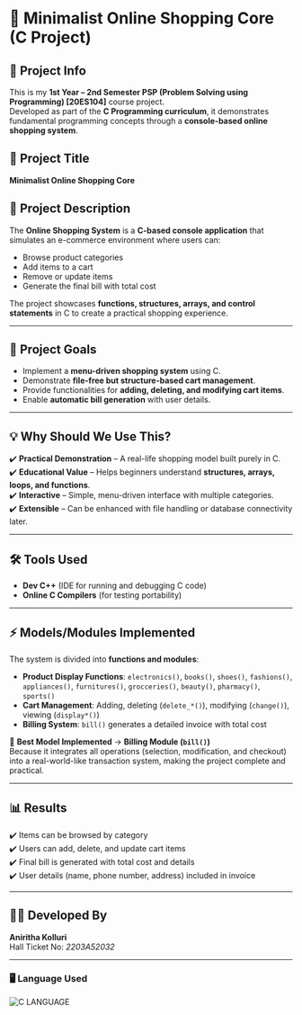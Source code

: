 # 🛒 Minimalist Online Shopping Core (C Project)

## 📌 Project Info
This is my **1st Year – 2nd Semester PSP (Problem Solving using Programming) [20ES104]** course project.  
Developed as part of the **C Programming curriculum**, it demonstrates fundamental programming concepts through a **console-based online shopping system**.

## 🎯 Project Title
**Minimalist Online Shopping Core**

## 📖 Project Description
The **Online Shopping System** is a **C-based console application** that simulates an e-commerce environment where users can:
- Browse product categories  
- Add items to a cart  
- Remove or update items  
- Generate the final bill with total cost  

The project showcases **functions, structures, arrays, and control statements** in C to create a practical shopping experience.

---

## 🎯 Project Goals
- Implement a **menu-driven shopping system** using C.
- Demonstrate **file-free but structure-based cart management**.
- Provide functionalities for **adding, deleting, and modifying cart items**.
- Enable **automatic bill generation** with user details.

---

## 💡 Why Should We Use This?
✔️ **Practical Demonstration** – A real-life shopping model built purely in C.  
✔️ **Educational Value** – Helps beginners understand **structures, arrays, loops, and functions**.  
✔️ **Interactive** – Simple, menu-driven interface with multiple categories.  
✔️ **Extensible** – Can be enhanced with file handling or database connectivity later.  

---

## 🛠️ Tools Used
- **Dev C++** (IDE for running and debugging C code)  
- **Online C Compilers** (for testing portability)  

---

## ⚡ Models/Modules Implemented
The system is divided into **functions and modules**:
- **Product Display Functions**: `electronics()`, `books()`, `shoes()`, `fashions()`, `appliances()`, `furnitures()`, `grocceries()`, `beauty()`, `pharmacy()`, `sports()`  
- **Cart Management**: Adding, deleting (`delete_*()`), modifying (`change()`), viewing (`display*()`)  
- **Billing System**: `bill()` generates a detailed invoice with total cost  

📌 **Best Model Implemented** → **Billing Module (`bill()`)**  
Because it integrates all operations (selection, modification, and checkout) into a real-world-like transaction system, making the project complete and practical.

---

## 📊 Results
✔️ Items can be browsed by category  
✔️ Users can add, delete, and update cart items  
✔️ Final bill is generated with total cost and details  
✔️ User details (name, phone number, address) included in invoice  

---

## 👨‍💻 Developed By
**Aniritha Kolluri**  
Hall Ticket No: *2203A52032*  

---

### 🖥️ Language Used
![C LANGUAGE](https://img.shields.io/badge/C%20LANGUAGE-blue?style=for-the-badge)

